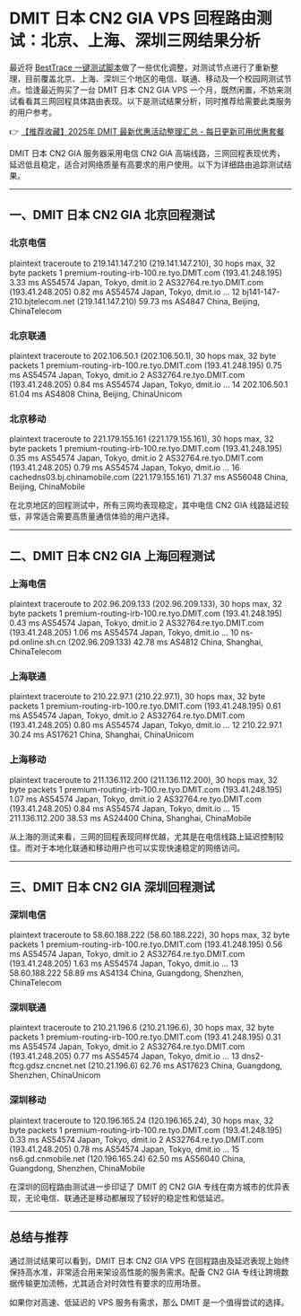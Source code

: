 # DMIT 日本 CN2 GIA VPS 回程路由测试：北京、上海、深圳三网结果分析

最近将 [BestTrace 一键测试脚本](https://www.banwagongcn.com/1380.html)做了一些优化调整，对测试节点进行了重新整理，目前覆盖北京、上海、深圳三个地区的电信、联通、移动及一个校园网测试节点。恰逢最近购买了一台 DMIT 日本 CN2 GIA VPS 一个月，既然闲置，不妨来测试看看其三网回程具体路由表现。以下是测试结果分析，同时推荐给需要此类服务的用户参考。

👉 [【推荐收藏】2025年 DMIT 最新优惠活动整理汇总 - 每日更新可用优惠套餐](https://bit.ly/dmit_coupon)

DMIT 日本 CN2 GIA 服务器采用电信 CN2 GIA 高端线路，三网回程表现优秀，延迟低且稳定，适合对网络质量有高要求的用户使用。以下为详细路由追踪测试结果。

---

## 一、DMIT 日本 CN2 GIA 北京回程测试

### 北京电信
plaintext
traceroute to 219.141.147.210 (219.141.147.210), 30 hops max, 32 byte packets
 1  premium-routing-irb-100.re.tyo.DMIT.com (193.41.248.195)  3.33 ms  AS54574  Japan, Tokyo, dmit.io
 2  AS32764.re.tyo.DMIT.com (193.41.248.205)  0.82 ms  AS54574  Japan, Tokyo, dmit.io
 ...
12  bj141-147-210.bjtelecom.net (219.141.147.210)  59.73 ms  AS4847  China, Beijing, ChinaTelecom


### 北京联通
plaintext
traceroute to 202.106.50.1 (202.106.50.1), 30 hops max, 32 byte packets
 1  premium-routing-irb-100.re.tyo.DMIT.com (193.41.248.195)  0.75 ms  AS54574  Japan, Tokyo, dmit.io
 2  AS32764.re.tyo.DMIT.com (193.41.248.205)  0.84 ms  AS54574  Japan, Tokyo, dmit.io
 ...
14  202.106.50.1  61.04 ms  AS4808  China, Beijing, ChinaUnicom


### 北京移动
plaintext
traceroute to 221.179.155.161 (221.179.155.161), 30 hops max, 32 byte packets
 1  premium-routing-irb-100.re.tyo.DMIT.com (193.41.248.195)  0.35 ms  AS54574  Japan, Tokyo, dmit.io
 2  AS32764.re.tyo.DMIT.com (193.41.248.205)  0.79 ms  AS54574  Japan, Tokyo, dmit.io
 ...
16  cachedns03.bj.chinamobile.com (221.179.155.161)  71.37 ms  AS56048  China, Beijing, ChinaMobile


在北京地区的回程测试中，所有三网均表现稳定，其中电信 CN2 GIA 线路延迟较低，非常适合需要高质量通信体验的用户选择。

---

## 二、DMIT 日本 CN2 GIA 上海回程测试

### 上海电信
plaintext
traceroute to 202.96.209.133 (202.96.209.133), 30 hops max, 32 byte packets
 1  premium-routing-irb-100.re.tyo.DMIT.com (193.41.248.195)  0.43 ms  AS54574  Japan, Tokyo, dmit.io
 2  AS32764.re.tyo.DMIT.com (193.41.248.205)  1.06 ms  AS54574  Japan, Tokyo, dmit.io
 ...
10  ns-pd.online.sh.cn (202.96.209.133)  42.78 ms  AS4812  China, Shanghai, ChinaTelecom


### 上海联通
plaintext
traceroute to 210.22.97.1 (210.22.97.1), 30 hops max, 32 byte packets
 1  premium-routing-irb-100.re.tyo.DMIT.com (193.41.248.195)  0.61 ms  AS54574  Japan, Tokyo, dmit.io
 2  AS32764.re.tyo.DMIT.com (193.41.248.205)  0.80 ms  AS54574  Japan, Tokyo, dmit.io
 ...
12  210.22.97.1  30.24 ms  AS17621  China, Shanghai, ChinaUnicom


### 上海移动
plaintext
traceroute to 211.136.112.200 (211.136.112.200), 30 hops max, 32 byte packets
 1  premium-routing-irb-100.re.tyo.DMIT.com (193.41.248.195)  1.07 ms  AS54574  Japan, Tokyo, dmit.io
 2  AS32764.re.tyo.DMIT.com (193.41.248.205)  0.84 ms  AS54574  Japan, Tokyo, dmit.io
 ...
15  211.136.112.200  38.53 ms  AS24400  China, Shanghai, ChinaMobile


从上海的测试来看，三网的回程表现同样优越，尤其是在电信线路上延迟控制较佳。而对于本地化联通和移动用户也可以实现快速稳定的网络访问。

---

## 三、DMIT 日本 CN2 GIA 深圳回程测试

### 深圳电信
plaintext
traceroute to 58.60.188.222 (58.60.188.222), 30 hops max, 32 byte packets
 1  premium-routing-irb-100.re.tyo.DMIT.com (193.41.248.195)  0.56 ms  AS54574  Japan, Tokyo, dmit.io
 2  AS32764.re.tyo.DMIT.com (193.41.248.205)  1.63 ms  AS54574  Japan, Tokyo, dmit.io
 ...
13  58.60.188.222  58.89 ms  AS4134  China, Guangdong, Shenzhen, ChinaTelecom


### 深圳联通
plaintext
traceroute to 210.21.196.6 (210.21.196.6), 30 hops max, 32 byte packets
 1  premium-routing-irb-100.re.tyo.DMIT.com (193.41.248.195)  0.31 ms  AS54574  Japan, Tokyo, dmit.io
 2  AS32764.re.tyo.DMIT.com (193.41.248.205)  0.77 ms  AS54574  Japan, Tokyo, dmit.io
 ...
13  dns2-ftcg.gdsz.cncnet.net (210.21.196.6)  62.76 ms  AS17623  China, Guangdong, Shenzhen, ChinaUnicom


### 深圳移动
plaintext
traceroute to 120.196.165.24 (120.196.165.24), 30 hops max, 32 byte packets
 1  premium-routing-irb-100.re.tyo.DMIT.com (193.41.248.195)  0.33 ms  AS54574  Japan, Tokyo, dmit.io
 2  AS32764.re.tyo.DMIT.com (193.41.248.205)  0.78 ms  AS54574  Japan, Tokyo, dmit.io
 ...
15  ns6.gd.cnmobile.net (120.196.165.24)  62.50 ms  AS56040  China, Guangdong, Shenzhen, ChinaMobile


在深圳的回程路由测试进一步印证了 DMIT 的 CN2 GIA 专线在南方城市的优异表现，无论电信、联通还是移动都展现了较好的稳定性和低延迟。

---

## 总结与推荐

通过测试结果可以看到，DMIT 日本 CN2 GIA VPS 在回程路由及延迟表现上始终保持高水准，非常适合用来架设高性能的服务需求。配备 CN2 GIA 专线让跨境数据传输更加流畅，尤其适合对时效性有要求的应用场景。

如果你对高速、低延迟的 VPS 服务有需求，那么 DMIT 是一个值得尝试的选择。